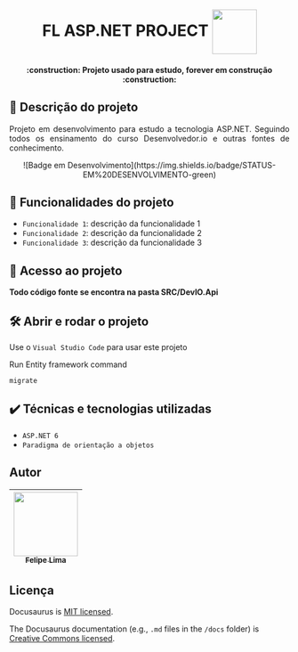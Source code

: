<h1 align="center"> FL ASP.NET PROJECT <img src="https://cdn.jsdelivr.net/gh/devicons/devicon/icons/dot-net/dot-net-original.svg" width="80" align="center" > </h1>

<h4 align="center"> 
    :construction:  Projeto usado para estudo, forever em construção  :construction:
</h4>

## 📃 Descrição do projeto

<p align="justify">
 Projeto em desenvolvimento para estudo a tecnologia ASP.NET. Seguindo todos os ensinamento do curso Desenvolvedor.io e outras fontes de conhecimento.
</p>
<p align="center">
![Badge em Desenvolvimento](https://img.shields.io/badge/STATUS-EM%20DESENVOLVIMENTO-green)
</p>



## :hammer: Funcionalidades do projeto

- `Funcionalidade 1`: descrição da funcionalidade 1
- `Funcionalidade 2`: descrição da funcionalidade 2
- `Funcionalidade 3`: descrição da funcionalidade 3

## 📁 Acesso ao projeto

**Todo código fonte se encontra na pasta SRC/DevIO.Api**

## 🛠️ Abrir e rodar o projeto

Use o ``Visual Studio Code`` para usar este projeto

Run Entity framework command
```
migrate
```


## ✔️ Técnicas e tecnologias utilizadas

- ``ASP.NET 6``
- ``Paradigma de orientação a objetos``

## Autor

| [<img src="https://user-images.githubusercontent.com/20684484/147861648-a25d79ff-4fd3-4985-874a-ed7c3984beba.png?raw=true" width=115><br><sub>Felipe Lima</sub>](https://github.com/felip3fl) | 
| :---: 
  
## Licença

Docusaurus is [MIT licensed](./LICENSE).

The Docusaurus documentation (e.g., `.md` files in the `/docs` folder) is [Creative Commons licensed](./LICENSE-docs).

